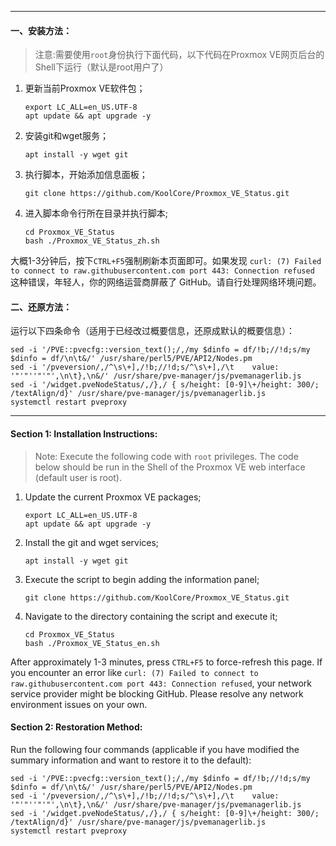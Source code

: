 <hr>

#### 一、安装方法：

> 注意:需要使用`root`身份执行下面代码，以下代码在Proxmox VE网页后台的Shell下运行（默认是root用户了）

1. 更新当前Proxmox VE软件包；

   ```shell
   export LC_ALL=en_US.UTF-8
   apt update && apt upgrade -y
   ```

   

2. 安装git和wget服务；

   ```shell
   apt install -y wget git
   ```

3. 执行脚本，开始添加信息面板；

   ```shell
   git clone https://github.com/KoolCore/Proxmox_VE_Status.git
   ```

4. 进入脚本命令行所在目录并执行脚本;

   ```shell
   cd Proxmox_VE_Status
   bash ./Proxmox_VE_Status_zh.sh
   ```

大概1-3分钟后，按下`CTRL+F5`强制刷新本页面即可。如果发现 `curl: (7) Failed to connect to raw.githubusercontent.com port 443: Connection refused` 这种错误，年轻人，你的网络运营商屏蔽了 GitHub。请自行处理网络环境问题。

#### 二、还原方法：

运行以下四条命令（适用于已经改过概要信息，还原成默认的概要信息）：
```shell
sed -i '/PVE::pvecfg::version_text();/,/my $dinfo = df/!b;//!d;s/my $dinfo = df/\n\t&/' /usr/share/perl5/PVE/API2/Nodes.pm
sed -i '/pveversion/,/^\s\+],/!b;//!d;s/^\s\+],/\t    value: '"'"''"'"',\n\t},\n&/' /usr/share/pve-manager/js/pvemanagerlib.js
sed -i '/widget.pveNodeStatus/,/},/ { s/height: [0-9]\+/height: 300/; /textAlign/d}' /usr/share/pve-manager/js/pvemanagerlib.js
systemctl restart pveproxy
```



<hr>

#### Section 1: Installation Instructions:

> Note: Execute the following code with `root` privileges. The code below should be run in the Shell of the Proxmox VE web interface (default user is root).

1. Update the current Proxmox VE packages;

   ```shell
   export LC_ALL=en_US.UTF-8
   apt update && apt upgrade -y

2. Install the git and wget services;

   ```shell
   apt install -y wget git
   ```

3. Execute the script to begin adding the information panel;

   ```shell
   git clone https://github.com/KoolCore/Proxmox_VE_Status.git
   ```

4. Navigate to the directory containing the script and execute it;

   ```shell
   cd Proxmox_VE_Status
   bash ./Proxmox_VE_Status_en.sh
   ```

After approximately 1-3 minutes, press `CTRL+F5` to force-refresh this page. If you encounter an error like `curl: (7) Failed to connect to raw.githubusercontent.com port 443: Connection refused`, your network service provider might be blocking GitHub. Please resolve any network environment issues on your own.



#### Section 2: Restoration Method:

Run the following four commands (applicable if you have modified the summary information and want to restore it to the default):

```shell
sed -i '/PVE::pvecfg::version_text();/,/my $dinfo = df/!b;//!d;s/my $dinfo = df/\n\t&/' /usr/share/perl5/PVE/API2/Nodes.pm
sed -i '/pveversion/,/^\s\+],/!b;//!d;s/^\s\+],/\t    value: '"'"''"'"',\n\t},\n&/' /usr/share/pve-manager/js/pvemanagerlib.js
sed -i '/widget.pveNodeStatus/,/},/ { s/height: [0-9]\+/height: 300/; /textAlign/d}' /usr/share/pve-manager/js/pvemanagerlib.js
systemctl restart pveproxy
```

